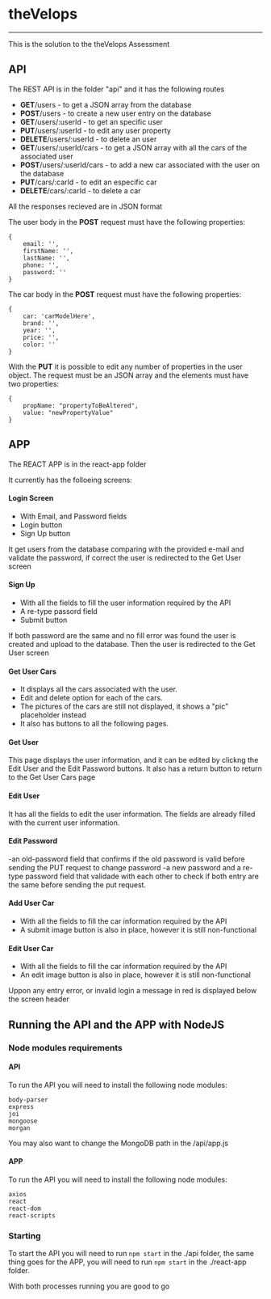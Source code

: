 # theVelops
-----
This is the solution to the theVelops Assessment

## API
The REST API is in the folder "api" and it has the following routes

- **GET**/users - to get a JSON array from the database
- **POST**/users - to create a new user entry on the database
- **GET**/users/:userId - to get an specific user
- **PUT**/users/:userId - to edit any user property
- **DELETE**/users/:userId - to delete an user
- **GET**/users/:userId/cars - to get a JSON array with all the cars of the associated user
- **POST**/users/:userId/cars - to add a new car associated with the user on the database
- **PUT**/cars/:carId - to edit an especific car
- **DELETE**/cars/:carId - to delete a car


All the responses recieved are in JSON format

The user body in the **POST** request must have the following properties:

```
{
	email: '',
	firstName: '',
	lastName: '',
	phone: '',
	password: ''
}
```

The car body in the **POST** request must have the following properties:

```
{
	car: 'carModelHere',
	brand: '',
	year: '',
	price: '',
	color: ''
}
```

With the **PUT** it is possible to edit any number of properties in the user object.
The request must be an JSON array and the elements must have two properties:

```
{
	propName: "propertyToBeAltered",
	value: "newPropertyValue" 
}
```




## APP
The REACT APP is in the react-app folder

It currently has the folloeing screens:

#### Login Screen
- With Email, and Password fields
- Login button
- Sign Up button

It get users from the database comparing with the provided e-mail and validate the password, if correct the user is redirected to the Get User screen

#### Sign Up

- With all the fields to fill the user information required by the API
- A re-type passord field
- Submit button

If both password are the same and no fill error was found the user is created and upload to the database.
Then the user is redirected to the Get User screen

#### Get User Cars

- It displays all the cars associated with the user.
- Edit and delete option for each of the cars.
- The pictures of the cars are still not displayed, it shows a "pic" placeholder instead
- It also has buttons to all the following pages.


#### Get User
This page displays the user information, and it can be edited by clickng the Edit User and the Edit Password buttons.
It also has a return button to return to the Get User Cars page

#### Edit User
It has all the fields to edit the user information. The fields are already filled with the current user information.

#### Edit Password

-an old-password field that confirms if the old password is valid before sending the PUT request to change password
-a new password and a re-type password field that validade with each other to check if both entry are the same before sending the put request. 

#### Add User Car

- With all the fields to fill the car information required by the API
- A submit image button is also in place, however it is still non-functional

#### Edit User Car

- With all the fields to fill the car information required by the API
- An edit image button is also in place, however it is still non-functional


Uppon any entry error, or invalid login a message in red is displayed below the screen header


## Running the API and the APP with NodeJS

### Node modules requirements

#### API
To run the API you will need to install the following node modules:

    body-parser
    express
    joi
    mongoose
    morgan

You may also want to change the MongoDB path in the /api/app.js

#### APP
To run the API you will need to install the following node modules:

    axios
    react
    react-dom
    react-scripts

### Starting

To start the API you will need to run `npm start` in the ./api folder, the same thing goes for the APP, you will need to run  `npm start` in the ./react-app folder.

With both processes running you are good to go
